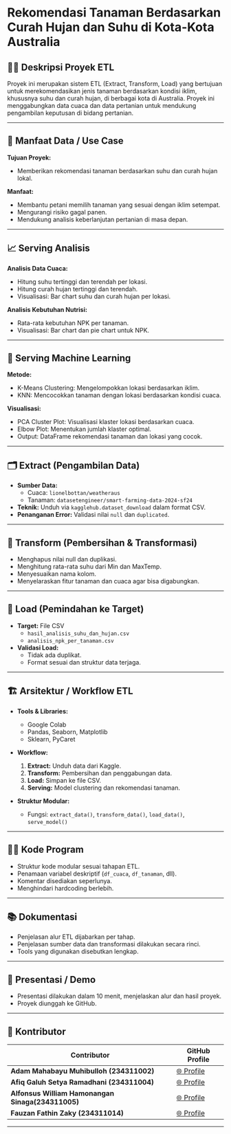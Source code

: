 
# Rekomendasi Tanaman Berdasarkan Curah Hujan dan Suhu di Kota-Kota Australia

## 👨‍🌾 Deskripsi Proyek ETL
Proyek ini merupakan sistem ETL (Extract, Transform, Load) yang bertujuan untuk merekomendasikan jenis tanaman berdasarkan kondisi iklim, khususnya suhu dan curah hujan, di berbagai kota di Australia. Proyek ini menggabungkan data cuaca dan data pertanian untuk mendukung pengambilan keputusan di bidang pertanian.

---

## 🎯 Manfaat Data / Use Case
**Tujuan Proyek:**
- Memberikan rekomendasi tanaman berdasarkan suhu dan curah hujan lokal.

**Manfaat:**
- Membantu petani memilih tanaman yang sesuai dengan iklim setempat.
- Mengurangi risiko gagal panen.
- Mendukung analisis keberlanjutan pertanian di masa depan.

---

## 📈 Serving Analisis
**Analisis Data Cuaca:**
- Hitung suhu tertinggi dan terendah per lokasi.
- Hitung curah hujan tertinggi dan terendah.
- Visualisasi: Bar chart suhu dan curah hujan per lokasi.

**Analisis Kebutuhan Nutrisi:**
- Rata-rata kebutuhan NPK per tanaman.
- Visualisasi: Bar chart dan pie chart untuk NPK.

---

## 🤖 Serving Machine Learning
**Metode:**
- K-Means Clustering: Mengelompokkan lokasi berdasarkan iklim.
- KNN: Mencocokkan tanaman dengan lokasi berdasarkan kondisi cuaca.

**Visualisasi:**
- PCA Cluster Plot: Visualisasi klaster lokasi berdasarkan cuaca.
- Elbow Plot: Menentukan jumlah klaster optimal.
- Output: DataFrame rekomendasi tanaman dan lokasi yang cocok.

---

## 🗂️ Extract (Pengambilan Data)
- **Sumber Data:**
  - Cuaca: `lionelbottan/weatheraus`
  - Tanaman: `datasetengineer/smart-farming-data-2024-sf24`
- **Teknik:** Unduh via `kagglehub.dataset_download` dalam format CSV.
- **Penanganan Error:** Validasi nilai `null` dan `duplicated`.

---

## 🔧 Transform (Pembersihan & Transformasi)
- Menghapus nilai null dan duplikasi.
- Menghitung rata-rata suhu dari Min dan MaxTemp.
- Menyesuaikan nama kolom.
- Menyelaraskan fitur tanaman dan cuaca agar bisa digabungkan.

---

## 💾 Load (Pemindahan ke Target)
- **Target:** File CSV
  - `hasil_analisis_suhu_dan_hujan.csv`
  - `analisis_npk_per_tanaman.csv`
- **Validasi Load:**
  - Tidak ada duplikat.
  - Format sesuai dan struktur data terjaga.

---

## 🏗️ Arsitektur / Workflow ETL
- **Tools & Libraries:** 
  - Google Colab
  - Pandas, Seaborn, Matplotlib
  - Sklearn, PyCaret
- **Workflow:**
  1. **Extract:** Unduh data dari Kaggle.
  2. **Transform:** Pembersihan dan penggabungan data.
  3. **Load:** Simpan ke file CSV.
  4. **Serving:** Model clustering dan rekomendasi tanaman.

- **Struktur Modular:**
  - Fungsi: `extract_data()`, `transform_data()`, `load_data()`, `serve_model()`

---

## 🧑‍💻 Kode Program
- Struktur kode modular sesuai tahapan ETL.
- Penamaan variabel deskriptif (`df_cuaca`, `df_tanaman`, dll).
- Komentar disediakan seperlunya.
- Menghindari hardcoding berlebih.

---

## 📚 Dokumentasi
- Penjelasan alur ETL dijabarkan per tahap.
- Penjelasan sumber data dan transformasi dilakukan secara rinci.
- Tools yang digunakan disebutkan lengkap.

---

## 🎤 Presentasi / Demo
- Presentasi dilakukan dalam 10 menit, menjelaskan alur dan hasil proyek.
- Proyek diunggah ke GitHub.

---

## 👥 Kontributor

| Contributor       | GitHub Profile                                  |
|-------------------|------------------------------------------------|
| **Adam Mahabayu Muhibulloh (234311002)**  | [🌐 Profile](https://github.com/adammahabayu) |
| **Afiq Galuh Setya Ramadhani (234311004)**      | [🌐 Profile](https://github.com/afiqgsr)    |
| **Alfonsus William Hamonangan Sinaga(234311005)**  | [🌐 Profile](https://github.com/willidevv) |
| **Fauzan Fathin Zaky (234311014)**      | [🌐 Profile](https://github.com/fauzan123ae)    |

---

